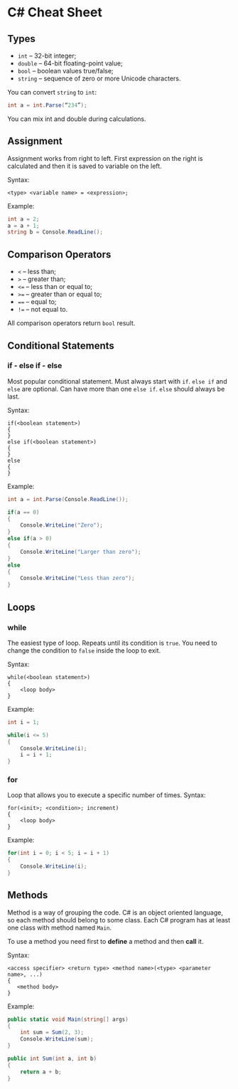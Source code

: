 # C# Cheat Sheet

## Types
*	`int` – 32-bit integer;
*	`double` – 64-bit floating-point value;
*	`bool` – boolean values true/false;
*	`string` – sequence of zero or more Unicode characters.

You can convert `string` to `int`:
```csharp
int a = int.Parse(“234”);
```

You can mix int and double during calculations. 

## Assignment
Assignment works from right to left. First expression on the right is calculated and then it is saved to variable on the left.

Syntax:
```
<type> <variable name> = <expression>;
```

Example:
```csharp
int a = 2;
a = a + 1;
string b = Console.ReadLine();
```

## Comparison Operators 
*	`<` – less than;
*	`>` – greater than;
*	`<=` – less than or equal to;
*	`>=` – greater than or equal to;
*	`==` – equal to;
*	`!=` – not equal to.

All comparison operators return `bool` result.

## Conditional Statements
### if - else if - else
Most popular conditional statement. Must always start with `if`. `else if` and `else` are optional. Can have more than one `else if`. `else` should always be last.

Syntax:
```
if(<boolean statement>)
{
}
else if(<boolean statement>)
{
}
else
{
}
```

Example:
```csharp
int a = int.Parse(Console.ReadLine());  

if(a == 0) 
{
    Console.WriteLine("Zero");
}
else if(a > 0)
{
    Console.WriteLine("Larger than zero");
}
else
{
    Console.WriteLine("Less than zero");
}
```

## Loops
### while
The easiest type of loop. Repeats until its condition is `true`. You need to change the condition to `false` inside the loop to exit.

Syntax:
```
while(<boolean statement>)
{
    <loop body>
}
```

Example:
```csharp
int i = 1;

while(i <= 5)
{
    Console.WriteLine(i);
    i = i + 1;
}
```

### for
Loop that allows you to execute a specific number of times.
Syntax:
```
for(<init>; <condition>; increment)
{
    <loop body>
}
```


Example:
```csharp
for(int i = 0; i < 5; i = i + 1)
{
    Console.WriteLine(i);
}
```

## Methods
Method is a way of grouping the code. C# is an object oriented language, so each method should belong to some class.
Each C# program has at least one class with method named `Main`.

To use a method you need first to **define** a method and then **call** it.

Syntax:
```
<access specifier> <return type> <method name>(<type> <parameter name>, ...) 
{
   <method body>
}
```

Example:
```csharp
public static void Main(string[] args)
{
    int sum = Sum(2, 3);
    Console.WriteLine(sum);
}

public int Sum(int a, int b)
{
    return a + b;
}
```
